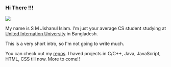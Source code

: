 ### Hi There !!!

<img src="https://content.techgig.com/thumb/msid-75430401,width-860,resizemode-4/5-tips-for-students-to-improve-coding-skills-during-college.jpg?58220"/>

My name is S M Jishanul Islam. I'm just your average CS student studying at <a href="">United Internation University</a> in Bangladesh.

This is a very short intro, so I'm not going to write much.

You can check out my <a href="https://github.com/S-M-J-I?tab=repositories">repos</a>. I haved projects in C/C++, Java, JavaScript, HTML, CSS till now. More to come!!
